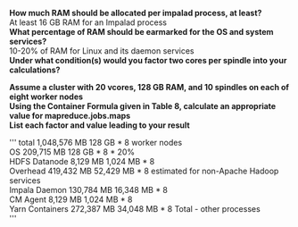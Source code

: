 <strong>How much RAM should be allocated per impalad process, at least?</strong>  
At least 16 GB RAM for an Impalad process  
<strong>What percentage of RAM should be earmarked for the OS and system services?</strong>  
10-20% of RAM for Linux and its daemon services  
<strong>Under what condition(s) would you factor two cores per spindle into your calculations?</strong>  

<strong>Assume a cluster with 20 vcores, 128 GB RAM, and 10 spindles on each of eight worker nodes</strong>  
<strong>Using the Container Formula given in Table 8, calculate an appropriate value for mapreduce.jobs.maps</strong>  
<strong>List each factor and value leading to your result</strong>  


'''
total            1,048,576 MB      128 GB * 8 worker nodes  
OS                 209,715 MB      128 GB * 8 * 20%  
HDFS Datanode        8,129 MB    1,024 MB * 8  
Overhead           419,432 MB   52,429 MB * 8 estimated for non-Apache Hadoop services  
Impala Daemon      130,784 MB   16,348 MB * 8  
CM Agent             8,129 MB    1,024 MB * 8  
    Yarn Containers    272,387 MB   34,048 MB * 8 Total - other processes  
'''
